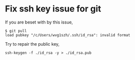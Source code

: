 Fix ssh key issue for git
===

If you are beset with by this issue,

```
$ git pull
load pubkey "/c/Users/wvg1szh/.ssh/id_rsa": invalid format
```

Try to repair the public key,
```
ssh-keygen -f ./id_rsa -y > ./id_rsa.pub
```


